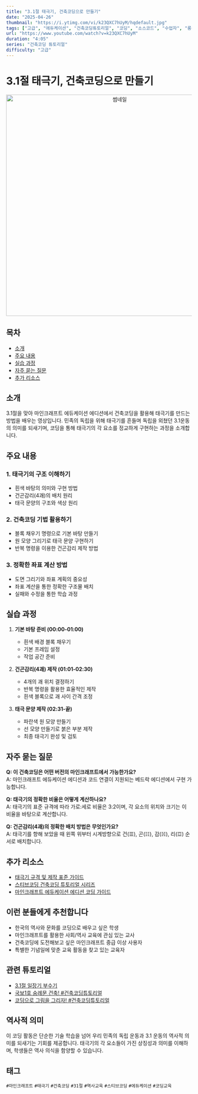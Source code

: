 ```yaml
---
title: "3.1절 태극기, 건축코딩으로 만들기"
date: "2025-04-26"
thumbnail: "https://i.ytimg.com/vi/k23QXC7hUyM/hqdefault.jpg"
tags: ["고급", "에듀케이션", "건축코딩튜토리얼", "코딩", "소스코드", "수업자", "롱폼"]
url: "https://www.youtube.com/watch?v=k23QXC7hUyM"
duration: "4:05"
series: "건축코딩 튜토리얼"
difficulty: "고급"
---
```


# 3.1절 태극기, 건축코딩으로 만들기

<div align="center">
  <img src="https://i.ytimg.com/vi/k23QXC7hUyM/hqdefault.jpg" alt="썸네일" width="600"/>
</div>

## 목차
- [소개](#소개)
- [주요 내용](#주요-내용)
- [실습 과정](#실습-과정)
- [자주 묻는 질문](#자주-묻는-질문)
- [추가 리소스](#추가-리소스)

## 소개

3.1절을 맞아 마인크래프트 에듀케이션 에디션에서 건축코딩을 활용해 태극기를 만드는 방법을 배우는 영상입니다. 민족의 독립을 위해 태극기를 흔들며 독립을 외쳤던 3.1운동의 의미를 되새기며, 코딩을 통해 태극기의 각 요소를 정교하게 구현하는 과정을 소개합니다.

## 주요 내용

### 1. 태극기의 구조 이해하기
- 흰색 바탕의 의미와 구현 방법
- 건곤감리(4괘)의 배치 원리
- 태극 문양의 구조와 색상 원리

### 2. 건축코딩 기법 활용하기
- 블록 채우기 명령으로 기본 바탕 만들기
- 원 모양 그리기로 태극 문양 구현하기
- 반복 명령을 이용한 건곤감리 제작 방법

### 3. 정확한 좌표 계산 방법
- 도면 그리기와 좌표 계획의 중요성
- 좌표 계산을 통한 정확한 구조물 배치
- 실패와 수정을 통한 학습 과정

## 실습 과정

1. **기본 바탕 준비 (00:00-01:00)**
   - 흰색 배경 블록 채우기
   - 기본 프레임 설정
   - 작업 공간 준비

2. **건곤감리(4괘) 제작 (01:01-02:30)**
   - 4개의 괘 위치 결정하기
   - 반복 명령을 활용한 효율적인 제작
   - 흰색 블록으로 괘 사이 간격 조정

3. **태극 문양 제작 (02:31-끝)**
   - 파란색 원 모양 만들기
   - 선 모양 만들기로 붉은 부분 제작
   - 최종 태극기 완성 및 검토

## 자주 묻는 질문

**Q: 이 건축코딩은 어떤 버전의 마인크래프트에서 가능한가요?**  
A: 마인크래프트 에듀케이션 에디션과 코드 연결이 지원되는 베드락 에디션에서 구현 가능합니다.

**Q: 태극기의 정확한 비율은 어떻게 계산하나요?**  
A: 태극기의 표준 규격에 따라 가로:세로 비율은 3:2이며, 각 요소의 위치와 크기는 이 비율을 바탕으로 계산합니다.

**Q: 건곤감리(4괘)의 정확한 배치 방법은 무엇인가요?**  
A: 태극기를 향해 보았을 때 왼쪽 위부터 시계방향으로 건(☰), 곤(☷), 감(☵), 리(☲) 순서로 배치합니다.

## 추가 리소스

- [태극기 규격 및 제작 표준 가이드](링크)
- [스티브코딩 건축코딩 튜토리얼 시리즈](링크)
- [마인크래프트 에듀케이션 에디션 코딩 가이드](링크)

## 이런 분들에게 추천합니다
- 한국의 역사와 문화를 코딩으로 배우고 싶은 학생
- 마인크래프트를 활용한 사회/역사 교육에 관심 있는 교사
- 건축코딩에 도전해보고 싶은 마인크래프트 중급 이상 사용자
- 특별한 기념일에 맞춘 교육 활동을 찾고 있는 교육자

## 관련 튜토리얼
- [3.1절 일장기 부수기](링크)
- [국보1호 숭례문 건축! #건축코딩튜토리얼](링크)
- [코딩으로 그림을 그리자! #건축코딩튜토리얼](링크)

## 역사적 의미
이 코딩 활동은 단순한 기술 학습을 넘어 우리 민족의 독립 운동과 3.1 운동의 역사적 의미를 되새기는 기회를 제공합니다. 태극기의 각 요소들이 가진 상징성과 의미를 이해하며, 학생들은 역사 의식을 함양할 수 있습니다.

## 태그
`#마인크래프트` `#태극기` `#건축코딩` `#31절` `#역사교육` `#스티브코딩` `#에듀케이션` `#코딩교육`
